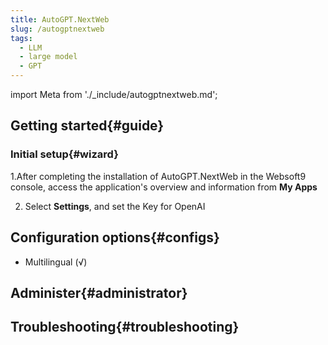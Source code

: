 ```yaml
---
title: AutoGPT.NextWeb
slug: /autogptnextweb
tags:
  - LLM
  - large model
  - GPT
---
```


import Meta from './_include/autogptnextweb.md';

<Meta name="meta" />

## Getting started{#guide}

### Initial setup{#wizard}

1.After completing the installation of AutoGPT.NextWeb in the Websoft9 console, access the application's overview and information from **My Apps**    

2. Select **Settings**, and set the Key for OpenAI

## Configuration options{#configs}

- Multilingual (√)

## Administer{#administrator}

## Troubleshooting{#troubleshooting}
